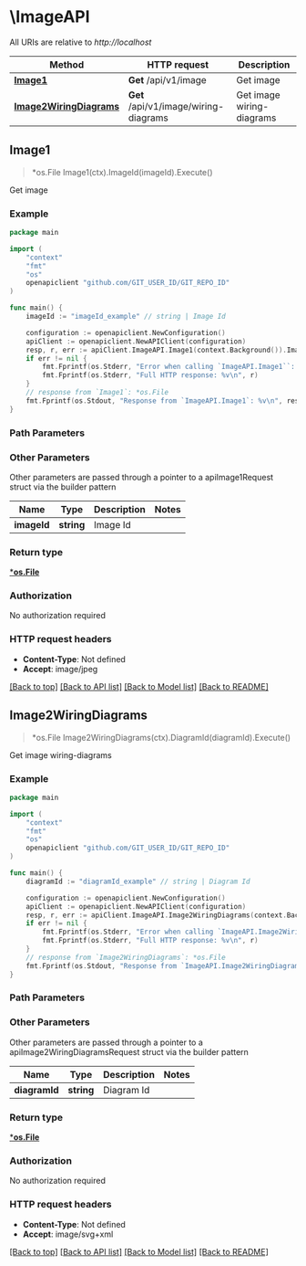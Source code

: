 # \ImageAPI

All URIs are relative to *http://localhost*

Method | HTTP request | Description
------------- | ------------- | -------------
[**Image1**](ImageAPI.md#Image1) | **Get** /api/v1/image | Get image
[**Image2WiringDiagrams**](ImageAPI.md#Image2WiringDiagrams) | **Get** /api/v1/image/wiring-diagrams | Get image wiring-diagrams



## Image1

> *os.File Image1(ctx).ImageId(imageId).Execute()

Get image



### Example

```go
package main

import (
	"context"
	"fmt"
	"os"
	openapiclient "github.com/GIT_USER_ID/GIT_REPO_ID"
)

func main() {
	imageId := "imageId_example" // string | Image Id

	configuration := openapiclient.NewConfiguration()
	apiClient := openapiclient.NewAPIClient(configuration)
	resp, r, err := apiClient.ImageAPI.Image1(context.Background()).ImageId(imageId).Execute()
	if err != nil {
		fmt.Fprintf(os.Stderr, "Error when calling `ImageAPI.Image1``: %v\n", err)
		fmt.Fprintf(os.Stderr, "Full HTTP response: %v\n", r)
	}
	// response from `Image1`: *os.File
	fmt.Fprintf(os.Stdout, "Response from `ImageAPI.Image1`: %v\n", resp)
}
```

### Path Parameters



### Other Parameters

Other parameters are passed through a pointer to a apiImage1Request struct via the builder pattern


Name | Type | Description  | Notes
------------- | ------------- | ------------- | -------------
 **imageId** | **string** | Image Id | 

### Return type

[***os.File**](*os.File.md)

### Authorization

No authorization required

### HTTP request headers

- **Content-Type**: Not defined
- **Accept**: image/jpeg

[[Back to top]](#) [[Back to API list]](../README.md#documentation-for-api-endpoints)
[[Back to Model list]](../README.md#documentation-for-models)
[[Back to README]](../README.md)


## Image2WiringDiagrams

> *os.File Image2WiringDiagrams(ctx).DiagramId(diagramId).Execute()

Get image wiring-diagrams



### Example

```go
package main

import (
	"context"
	"fmt"
	"os"
	openapiclient "github.com/GIT_USER_ID/GIT_REPO_ID"
)

func main() {
	diagramId := "diagramId_example" // string | Diagram Id

	configuration := openapiclient.NewConfiguration()
	apiClient := openapiclient.NewAPIClient(configuration)
	resp, r, err := apiClient.ImageAPI.Image2WiringDiagrams(context.Background()).DiagramId(diagramId).Execute()
	if err != nil {
		fmt.Fprintf(os.Stderr, "Error when calling `ImageAPI.Image2WiringDiagrams``: %v\n", err)
		fmt.Fprintf(os.Stderr, "Full HTTP response: %v\n", r)
	}
	// response from `Image2WiringDiagrams`: *os.File
	fmt.Fprintf(os.Stdout, "Response from `ImageAPI.Image2WiringDiagrams`: %v\n", resp)
}
```

### Path Parameters



### Other Parameters

Other parameters are passed through a pointer to a apiImage2WiringDiagramsRequest struct via the builder pattern


Name | Type | Description  | Notes
------------- | ------------- | ------------- | -------------
 **diagramId** | **string** | Diagram Id | 

### Return type

[***os.File**](*os.File.md)

### Authorization

No authorization required

### HTTP request headers

- **Content-Type**: Not defined
- **Accept**: image/svg+xml

[[Back to top]](#) [[Back to API list]](../README.md#documentation-for-api-endpoints)
[[Back to Model list]](../README.md#documentation-for-models)
[[Back to README]](../README.md)

